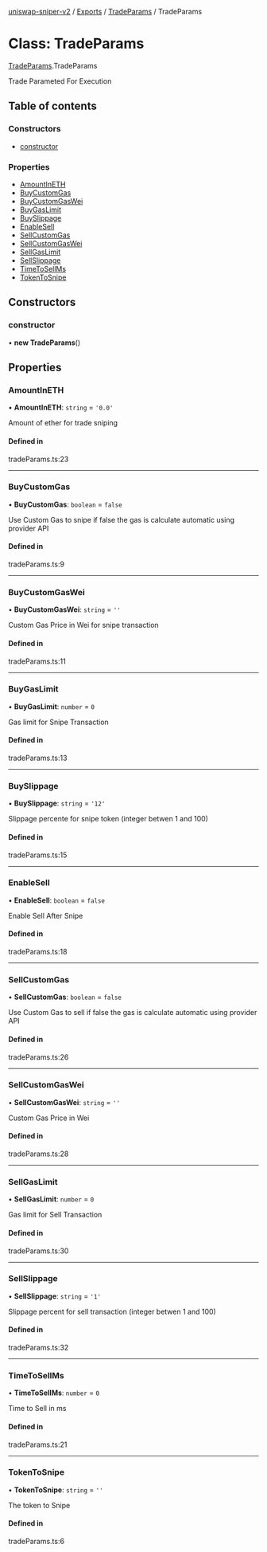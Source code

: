 [uniswap-sniper-v2](../README.md) / [Exports](../modules.md) / [TradeParams](../modules/TradeParams.md) / TradeParams

# Class: TradeParams

[TradeParams](../modules/TradeParams.md).TradeParams

Trade Parameted For Execution

## Table of contents

### Constructors

- [constructor](TradeParams.TradeParams-1.md#constructor)

### Properties

- [AmountInETH](TradeParams.TradeParams-1.md#amountineth)
- [BuyCustomGas](TradeParams.TradeParams-1.md#buycustomgas)
- [BuyCustomGasWei](TradeParams.TradeParams-1.md#buycustomgaswei)
- [BuyGasLimit](TradeParams.TradeParams-1.md#buygaslimit)
- [BuySlippage](TradeParams.TradeParams-1.md#buyslippage)
- [EnableSell](TradeParams.TradeParams-1.md#enablesell)
- [SellCustomGas](TradeParams.TradeParams-1.md#sellcustomgas)
- [SellCustomGasWei](TradeParams.TradeParams-1.md#sellcustomgaswei)
- [SellGasLimit](TradeParams.TradeParams-1.md#sellgaslimit)
- [SellSlippage](TradeParams.TradeParams-1.md#sellslippage)
- [TimeToSellMs](TradeParams.TradeParams-1.md#timetosellms)
- [TokenToSnipe](TradeParams.TradeParams-1.md#tokentosnipe)

## Constructors

### constructor

• **new TradeParams**()

## Properties

### AmountInETH

• **AmountInETH**: `string` = `'0.0'`

Amount of ether for trade sniping

#### Defined in

tradeParams.ts:23

___

### BuyCustomGas

• **BuyCustomGas**: `boolean` = `false`

Use Custom Gas to snipe if false the gas is calculate automatic using provider API

#### Defined in

tradeParams.ts:9

___

### BuyCustomGasWei

• **BuyCustomGasWei**: `string` = `''`

Custom Gas Price in Wei for snipe transaction

#### Defined in

tradeParams.ts:11

___

### BuyGasLimit

• **BuyGasLimit**: `number` = `0`

Gas limit for Snipe Transaction

#### Defined in

tradeParams.ts:13

___

### BuySlippage

• **BuySlippage**: `string` = `'12'`

Slippage percente for snipe  token (integer betwen 1 and 100)

#### Defined in

tradeParams.ts:15

___

### EnableSell

• **EnableSell**: `boolean` = `false`

Enable Sell After Snipe

#### Defined in

tradeParams.ts:18

___

### SellCustomGas

• **SellCustomGas**: `boolean` = `false`

Use Custom Gas to sell if false the gas is calculate automatic using provider API

#### Defined in

tradeParams.ts:26

___

### SellCustomGasWei

• **SellCustomGasWei**: `string` = `''`

Custom Gas Price in Wei

#### Defined in

tradeParams.ts:28

___

### SellGasLimit

• **SellGasLimit**: `number` = `0`

Gas limit for Sell Transaction

#### Defined in

tradeParams.ts:30

___

### SellSlippage

• **SellSlippage**: `string` = `'1'`

Slippage  percent for sell transaction (integer betwen 1 and 100)

#### Defined in

tradeParams.ts:32

___

### TimeToSellMs

• **TimeToSellMs**: `number` = `0`

Time to Sell in ms

#### Defined in

tradeParams.ts:21

___

### TokenToSnipe

• **TokenToSnipe**: `string` = `''`

The token to Snipe

#### Defined in

tradeParams.ts:6
